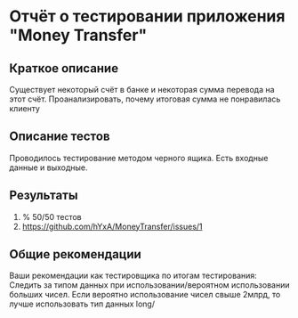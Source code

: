 # Отчёт о тестировании приложения "Money Transfer"

## Краткое описание

Существует некоторый счёт в банке и некоторая сумма перевода на этот счёт. Проанализировать, почему итоговая сумма не понравилась клиенту

## Описание тестов

Проводилось тестирование методом черного ящика. Есть входные данные и выходные.

## Результаты

1. % 50/50 тестов
2. https://github.com/hYxA/MoneyTransfer/issues/1

## Общие рекомендации

Ваши рекомендации как тестировщика по итогам тестирования:
Следить за типом данных при использовании/вероятном использовании больших чисел. Если вероятно использование чисел свыше 2млрд, то лучше использовать тип данных long/